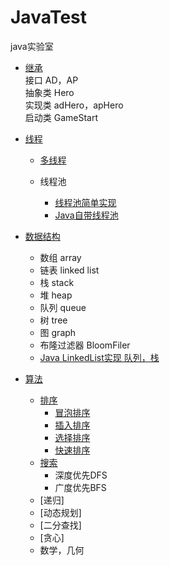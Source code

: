 # JavaTest
 java实验室

- [继承](./src/extendsTest)\
接口 AD，AP\
抽象类 Hero\
实现类 adHero，apHero\
启动类 GameStart

- [线程](./src/Thread)

  - [多线程](./src/Thread/Test.java)

  - 线程池
    - [线程池简单实现](./src/Thread/threadPool/MyThreadTest.java)
    - [Java自带线程池](./src/Thread/threadPool/JavaThreadTest.java)

- [数据结构](./src/dataStructure)

    - 数组 array
    - 链表 linked list
    - 栈 stack
    - 堆 heap
    - 队列 queue
    - 树 tree
    - 图 graph
    - 布隆过滤器 BloomFiler
    - [Java LinkedList实现 队列，栈](./src/dataStructure/collection/List/linkedList.java)

- [算法](./src/algorithm)
    - [排序](./src/algorithm/sort)
        - [冒泡排序](./src/algorithm/sort/bubbleSort.java)
        - [插入排序](./src/algorithm/sort/insertionSort.java)
        - [选择排序](./src/algorithm/sort/selctionSort.java)
        - [快速排序](./src/algorithm/sort/quickSort.java)
    - [搜索](./src/algorithm/)
        - 深度优先DFS
        - 广度优先BFS
    - [递归]
    - [动态规划]
    - [二分查找]
    - [贪心]
    - 数学，几何

